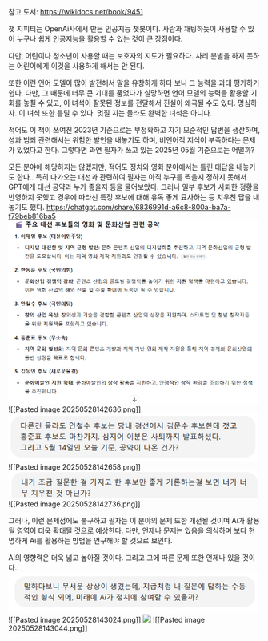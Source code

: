 참고 도서: https://wikidocs.net/book/9451

챗 지피티는 OpenAi사에서 만든 인공지능 챗봇이다.
사람과 채팅하듯이 사용할 수 있어 누구나 쉽게 인공지능을 활용할 수 있는 것이 큰 장점이다. 

다만, 어린이나 청소년이 사용할 때는 보호자의 지도가 필요하다. 사리 분별을 하지 못하는 어린이에게 이것을 사용하게 해서는 안 된다.

또한 이런 언어 모델이 많이 발전해서 말을 유창하게 하다 보니 그 능력을 과대 평가하기 쉽다. 다만, 그 때문에 너무 큰 기대를 품었다가 실망하면 언어 모델의 능력을 활용할 기회를 놓칠 수 있고, 이 녀석이 잘못된 정보를 전달해서 진실이 왜곡될 수도 있다. 명심하자. 이 녀석 또한 틀릴 수 있다. 멋질 지는 몰라도 완벽한 녀석은 아니다.

적어도 이 책이 쓰여진 2023년 기준으로는 부정확하고 자기 모순적인 답변을 생산하며, 성과 범죄 관련해서는 위험한 발언을 내놓기도 하며, 비언어적 지식이 부족하다는 문제가 있었다고 한다.
그렇다면 과연 필자가 쓰고 있는 2025년 05월 기준으로는 어떨까?

모든 분야에 해당하지는 않겠지만, 적어도 정치와 영화 분야에서는 틀린 대답을 내놓기도 한다..
특히 다가오는 대선과 관련하여 필자는 아직 누구를 찍을지 정하지 못해서 GPT에게 대선 공약과 누가 좋을지 등을 물어보았다. 그러나 일부 후보가 사퇴한 정황을 반영하지 못했고 경우에 따라선 특정 후보에 대해 유독 좋게 묘사하는 등 치우친 답을 내놓기도 했다.
https://chatgpt.com/share/6836991d-a6c8-800a-ba7a-f79beb816ba5
<img src="/assets/Pasted image 20250528142636.png"/>
![[Pasted image 20250528142636.png]]
<img src="/assets/Pasted image 20250528142658.png"/>
![[Pasted image 20250528142658.png]]
<img src="/assets/Pasted image 20250528142736.png"/>
![[Pasted image 20250528142736.png]]

그러나, 이런 문제점에도 불구하고 필자는 이 분야의 문제 또한 개선될 것이며 Ai가 활용될 영역이 더욱 확대될 것으로 예상한다. 다만, 언제나 문제는 있음을 의식하며 보다 현명하게 Ai를 활용하는 방법을 연구해야 할 것으로 보인다.

Ai의 영향력은 더욱 넓고 높아질 것이다.
그리고 그에 따른 문제 또한 언제나 있을 것이다.
<img src="/assets/Pasted image 20250528143024.png"/>
![[Pasted image 20250528143024.png]]
<img src="/assets/Pasted image 20250528143044.png]]
![[Pasted image 20250528143044.png"/>
![[Pasted image 20250528143044.png]]